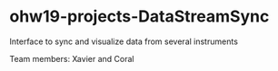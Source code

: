 # ohw19-projects-DataStreamSync
Interface to sync and visualize data from several instruments

Team members: Xavier and Coral 
